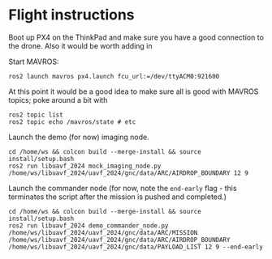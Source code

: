# Flight instructions

Boot up PX4 on the ThinkPad and make sure you have a good connection to the drone. Also it would be worth adding in

Start MAVROS:

```
ros2 launch mavros px4.launch fcu_url:=/dev/ttyACM0:921600
```

At this point it would be a good idea to make sure all is good with MAVROS topics; poke around a bit with

```
ros2 topic list
ros2 topic echo /mavros/state # etc
```


Launch the demo (for now) imaging node.

```
cd /home/ws && colcon build --merge-install && source install/setup.bash
ros2 run libuavf_2024 mock_imaging_node.py /home/ws/libuavf_2024/uavf_2024/gnc/data/ARC/AIRDROP_BOUNDARY 12 9
```

Launch the commander node (for now, note the `end-early` flag - this terminates the script after the mission is pushed and completed.) 

```
cd /home/ws && colcon build --merge-install && source install/setup.bash
ros2 run libuavf_2024 demo_commander_node.py /home/ws/libuavf_2024/uavf_2024/gnc/data/ARC/MISSION /home/ws/libuavf_2024/uavf_2024/gnc/data/ARC/AIRDROP_BOUNDARY /home/ws/libuavf_2024/uavf_2024/gnc/data/PAYLOAD_LIST 12 9 --end-early
```